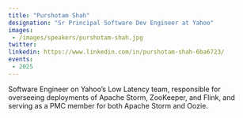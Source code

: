 ```yaml
---
title: "Purshotam Shah"
designation: "Sr Principal Software Dev Engineer at Yahoo"
images:
 - /images/speakers/purshotam-shah.jpg
twitter: 
linkedin: https://www.linkedin.com/in/purshotam-shah-6ba6723/
events:
 - 2025
---
```


Software Engineer on Yahoo’s Low Latency team, responsible for overseeing deployments of Apache Storm, ZooKeeper, and Flink, and serving as a PMC member for both Apache Storm and Oozie.